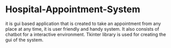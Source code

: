 # Hospital-Appointment-System
it is gui based application that is created to take an appointment from any place at any time, it is user friendly and handy system. It also consists of chatbot for a interactive environment. Tkinter library is used for creating the gui of the system.
